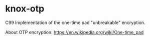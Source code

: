 # knox-otp
C99 Implementation of the one-time pad "unbreakable" encryption.

About OTP encryption: https://en.wikipedia.org/wiki/One-time_pad
